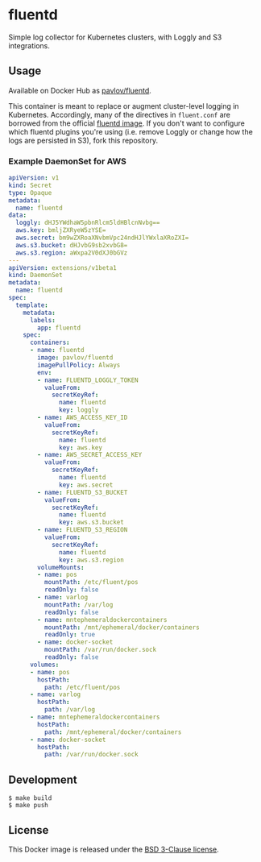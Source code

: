# fluentd

Simple log collector for Kubernetes clusters, with Loggly and S3 integrations.

## Usage

Available on Docker Hub as [pavlov/fluentd](https://hub.docker.com/r/pavlov/fluentd).

This container is meant to replace or augment cluster-level logging in Kubernetes. Accordingly, many of the directives in `fluent.conf` are borrowed from the official [fluentd image](https://github.com/kubernetes/kubernetes/tree/master/cluster/addons/fluentd-elasticsearch/fluentd-es-image). If you don't want to configure which fluentd plugins you're using (i.e. remove Loggly or change how the logs are persisted in S3), fork this repository.

### Example DaemonSet for AWS

```yaml
apiVersion: v1
kind: Secret
type: Opaque
metadata:
  name: fluentd
data:
  loggly: dHJ5YWdhaW5pbnRlcm5ldHBlcnNvbg==
  aws.key: bmljZXRyeW5zYSE=
  aws.secret: bm9wZXRoaXNvbmVpc24ndHJlYWxlaXRoZXI=
  aws.s3.bucket: dHJvbG9sb2xvbG8=
  aws.s3.region: aWxpa2V0dXJ0bGVz
---
apiVersion: extensions/v1beta1
kind: DaemonSet
metadata:
  name: fluentd
spec:
  template:
    metadata:
      labels:
        app: fluentd
    spec:
      containers:
      - name: fluentd
        image: pavlov/fluentd
        imagePullPolicy: Always
        env:
        - name: FLUENTD_LOGGLY_TOKEN
          valueFrom:
            secretKeyRef:
              name: fluentd
              key: loggly
        - name: AWS_ACCESS_KEY_ID
          valueFrom:
            secretKeyRef:
              name: fluentd
              key: aws.key
        - name: AWS_SECRET_ACCESS_KEY
          valueFrom:
            secretKeyRef:
              name: fluentd
              key: aws.secret
        - name: FLUENTD_S3_BUCKET
          valueFrom:
            secretKeyRef:
              name: fluentd
              key: aws.s3.bucket
        - name: FLUENTD_S3_REGION
          valueFrom:
            secretKeyRef:
              name: fluentd
              key: aws.s3.region
        volumeMounts:
        - name: pos
          mountPath: /etc/fluent/pos
          readOnly: false
        - name: varlog
          mountPath: /var/log
          readOnly: false
        - name: mntephemeraldockercontainers
          mountPath: /mnt/ephemeral/docker/containers
          readOnly: true
        - name: docker-socket
          mountPath: /var/run/docker.sock
          readOnly: false
      volumes:
      - name: pos
        hostPath:
          path: /etc/fluent/pos
      - name: varlog
        hostPath:
          path: /var/log
      - name: mntephemeraldockercontainers
        hostPath:
          path: /mnt/ephemeral/docker/containers
      - name: docker-socket
        hostPath:
          path: /var/run/docker.sock
```

## Development

    $ make build
    $ make push

## License

This Docker image is released under the [BSD 3-Clause license](https://github.com/usepavlov/fluentd/blob/master/LICENSE).
